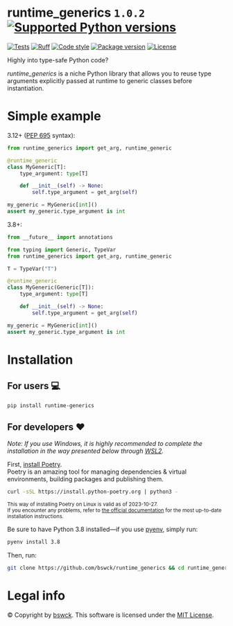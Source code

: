 # runtime_generics `1.0.2` [![Supported Python versions](https://img.shields.io/pypi/pyversions/runtime_generics.svg?logo=python&label=Python)](https://pypi.org/project/runtime_generics)

[![Tests](https://github.com/bswck/runtime_generics/actions/workflows/test.yml/badge.svg)](https://github.com/bswck/runtime_generics/actions/workflows/test.yml)
[![Ruff](https://img.shields.io/endpoint?url=https://raw.githubusercontent.com/astral-sh/ruff/main/assets/badge/v2.json)](https://github.com/astral-sh/ruff)
[![Code style](https://img.shields.io/badge/code%20style-black-000000.svg?label=Code%20style)](https://github.com/psf/black)
[![Package version](https://img.shields.io/pypi/v/runtime_generics?label=PyPI)](https://pypi.org/project/runtime_generics)
[![License](https://img.shields.io/github/license/bswck/runtime_generics.svg?label=License)](https://github.com/bswck/runtime_generics/blob/main/LICENSE)

Highly into type-safe Python code?

_runtime_generics_ is a niche Python library that allows you to reuse type arguments explicitly passed at runtime
to generic classes before instantiation.

# Simple example
3.12+ ([PEP 695](https://peps.python.org/pep-0695) syntax):
```python
from runtime_generics import get_arg, runtime_generic

@runtime_generic
class MyGeneric[T]:
    type_argument: type[T]

    def __init__(self) -> None:
        self.type_argument = get_arg(self)

my_generic = MyGeneric[int]()
assert my_generic.type_argument is int
```

3.8+:

```python
from __future__ import annotations

from typing import Generic, TypeVar
from runtime_generics import get_arg, runtime_generic

T = TypeVar("T")

@runtime_generic
class MyGeneric(Generic[T]):
    type_argument: type[T]

    def __init__(self) -> None:
        self.type_argument = get_arg(self)

my_generic = MyGeneric[int]()
assert my_generic.type_argument is int
```

# Installation

## For users 💻
```bash
pip install runtime-generics
```

## For developers ❤️
_Note: If you use Windows, it is highly recommended to complete the installation in the way presented below through [WSL2](https://learn.microsoft.com/en-us/windows/wsl/install)._

First, [install Poetry](https://python-poetry.org/docs/#installation).<br/>
Poetry is an amazing tool for managing dependencies & virtual environments, building packages and publishing them.

```bash
curl -sSL https://install.python-poetry.org | python3 -
```
<sub>This way of installing Poetry on Linux is valid as of 2023-10-27.<br/> If you encounter any problems, refer to [the official documentation](https://python-poetry.org/docs/#installation) for the most up-to-date installation instructions.</sub>

Be sure to have Python 3.8 installed—if you use [pyenv](https://github.com/pyenv/pyenv#readme), simply run:
```bash
pyenv install 3.8
```

Then, run:
```bash
git clone https://github.com/bswck/runtime_generics && cd runtime_generics && ./install && poetry shell
```

# Legal info
© Copyright by [bswck](https://github.com/bswck).
This software is licensed under the [MIT License](https://opensource.org/licenses/MIT).
